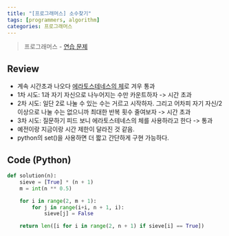 ```yaml
---
title: "[프로그래머스] 소수찾기"
tags: [programmers, algorithm]
categories: 프로그래머스
---
```


> 프로그래머스 - [연습 문제](https://programmers.co.kr/learn/courses/30/lessons/12921)

## Review

- 계속 시간초과 나오다 [에라토스테네스의 체](https://ko.wikipedia.org/wiki/%EC%97%90%EB%9D%BC%ED%86%A0%EC%8A%A4%ED%85%8C%EB%84%A4%EC%8A%A4%EC%9D%98_%EC%B2%B4)로 겨우 통과
- 1차 시도: 1과 자기 자신으로 나누어지는 수만 카운트하자 -> 시간 초과
- 2차 시도: 일단 2로 나눌 수 있는 수는 거르고 시작하자. 그리고 어차피 자기 자신/2 이상으로 나눌 수는 없으니까 최대한 반복 횟수 줄여보자 -> 시간 초과
- 3차 시도: 질문하기 피드 보니 에라토스테네스의 체를 사용하라고 한다 -> 통과
- 예전이랑 지금이랑 시간 제한이 달라진 것 같음.
- python의 set()을 사용하면 더 짧고 간단하게 구현 가능하다.

## Code (Python)

```python
def solution(n):
    sieve = [True] * (n + 1)
    m = int(n ** 0.5)

    for i in range(2, m + 1):
        for j in range(i+i, n + 1, i):
            sieve[j] = False

    return len([i for i in range(2, n + 1) if sieve[i] == True])
```
